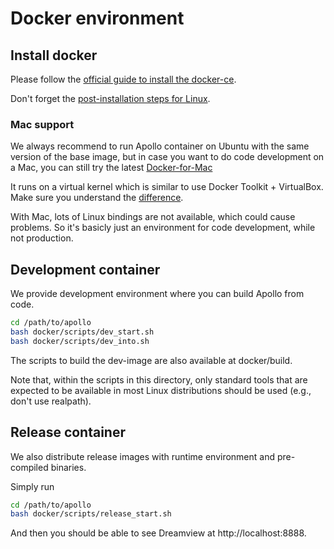 # Docker environment

## Install docker

Please follow the
[official guide to install the docker-ce](https://docs.docker.com/install/linux/docker-ce/ubuntu).

Don't forget the
[post-installation steps for Linux](https://docs.docker.com/install/linux/linux-postinstall).

### Mac support

We always recommend to run Apollo container on Ubuntu with the same version of
the base image, but in case you want to do code development on a Mac, you can
still try the latest
[Docker-for-Mac](https://docs.docker.com/docker-for-mac/install)

It runs on a virtual kernel which is similar to use Docker Toolkit + VirtualBox.
Make sure you understand the [difference](https://docs.docker.com/docker-for-mac/docker-toolbox).

With Mac, lots of Linux bindings are not available, which could cause problems.
So it's basicly just an environment for code development, while not production.

## Development container

We provide development environment where you can build Apollo from code.

```bash
cd /path/to/apollo
bash docker/scripts/dev_start.sh
bash docker/scripts/dev_into.sh
```

The scripts to build the dev-image are also available at docker/build.

Note that, within the scripts in this directory, only standard tools that are
expected to be available in most Linux distributions should be used (e.g., don't
use realpath).

## Release container

We also distribute release images with runtime environment and pre-compiled
binaries.

Simply run
```bash
cd /path/to/apollo
bash docker/scripts/release_start.sh
```

And then you should be able to see Dreamview at http://localhost:8888.
